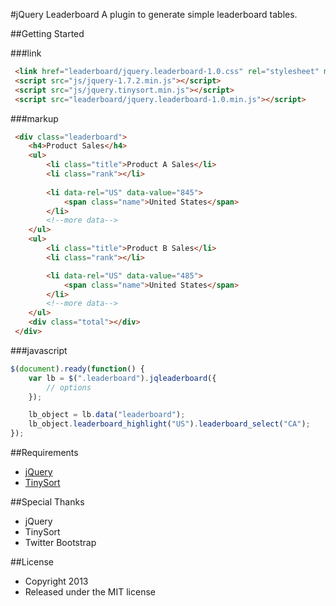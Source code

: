 #jQuery Leaderboard
	A plugin to generate simple leaderboard tables.

##Getting Started

###link

```html
 <link href="leaderboard/jquery.leaderboard-1.0.css" rel="stylesheet" media="screen">  
 <script src="js/jquery-1.7.2.min.js"></script>  
 <script src="js/jquery.tinysort.min.js"></script>  
 <script src="leaderboard/jquery.leaderboard-1.0.min.js"></script>  
```

###markup

```html
 <div class="leaderboard">
	<h4>Product Sales</h4>
	<ul>
		<li class="title">Product A Sales</li>
		<li class="rank"></li>
		
		<li data-rel="US" data-value="845">
			<span class="name">United States</span>
		</li>
		<!--more data-->
	</ul>
	<ul>
		<li class="title">Product B Sales</li>
		<li class="rank"></li>

		<li data-rel="US" data-value="485">
			<span class="name">United States</span>
		</li>
		<!--more data-->
	</ul>	
	<div class="total"></div>
 </div>
```

###javascript

```js
$(document).ready(function() { 
	var lb = $(".leaderboard").jqleaderboard({
		// options
	});

	lb_object = lb.data("leaderboard");
	lb_object.leaderboard_highlight("US").leaderboard_select("CA");
});
```

##Requirements
* [jQuery](http://jquery.com/)
* [TinySort](https://github.com/Sjeiti/TinySort)

##Special Thanks
* jQuery
* TinySort
* Twitter Bootstrap

##License
* Copyright 2013
* Released under the MIT license
